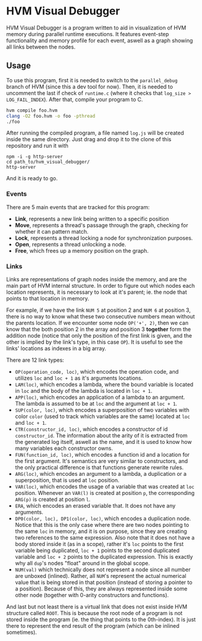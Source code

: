 # HVM Visual Debugger

HVM Visual Debugger is a program written to aid in visualization of HVM memory during parallel runtime executions. It features event-step functionality and memory profile for each event, aswell as a graph showing all links between the nodes.

## Usage

To use this program, first it is needed to switch to the `parallel_debug` branch of HVM (since this a dev tool for now). Then, it is needed to uncomment the last if check of `runtime.c` (where it checks that `log_size > LOG_FAIL_INDEX`). After that, compile your program to C.
```sh
hvm compile foo.hvm
clang -O2 foo.hvm -o foo -pthread
./foo
```
After running the compiled program, a file named `log.js` will be created inside the same directory. Just drag and drop it to the clone of this repository and run it with
```
npm -i -g http-server
cd path_to/hvm_visual_debugger/
http-server
```
And it is ready to go.

### Events

There are 5 main events that are tracked for this program:
- **Link**, represents a new link being written to a specific position
- **Move**, represents a thread's passage through the graph, checking for whether it can pattern match.
- **Lock**, represents a thread locking a node for synchronization purposes.
- **Open**, represents a thread unlocking a node.
- **Free**, which frees up a memory position on the graph.

### Links

Links are representations of graph nodes inside the memory, and are the main part of HVM internal structure. In order to figure out which nodes each location represents, it is necessary to look at it's parent; ie. the node that points to that location in memory.

For example, if we have the link `NUM 5` at position 2 and `NUM 6` at position 3, there is no way to know what these two consecutive numbers mean without the parents location. If we encounter some node `OP('+', 2)`, then we can know that the both position 2 in the array and position 3 **together** form the addition node (notice that only the position of the first link is given, and the other is implied by the link's type, in this case `OP`). It is useful to see the links' locations as indexes in a big array.

There are 12 link types:
- `OP(operation_code, loc)`, which encodes the operation code, and utilizes `loc` and `loc + 1` as it's arguments locations.
- `LAM(loc)`, which encodes a lambda, where the bound variable is located in `loc` and the body of the lambda is located in `loc + 1`.
- `APP(loc)`, which encodes an application of a lambda to an argument. The lambda is assumed to be at `loc` and the argument at `loc + 1`.
- `SUP(color, loc)`, which encodes a superposition of two variables with color `color` (used to track which variables are the same) located at `loc` and `loc + 1`.
- `CTR(constructor_id, loc)`, which encodes a constructor of id `constructor_id`. The information about the arity of it is extracted from the generated log itself, aswell as the name, and it is used to know how many variables each constructor owns.
- `FUN(function_id, loc)`, which encodes a function id and a location for the first argument. It's semantics are very similar to constructors, and the only practical difference is that functions generate rewrite rules.
- `ARG(loc)`, which encodes an argument to a lambda, a duplication or a superposition, that is used at `loc` position.
- `VAR(loc)`, which encodes the usage of a variable that was created at `loc` position. Whenever an `VAR(l)` is created at position `p`, the corresponding `ARG(p)` is created at position `l`.
- `ERA`, which encodes an erased variable that. It does not have any arguments.
- `DP0(color, loc), DP1(color, loc)`, which encodes a duplication node. Notice that this is the only case where there are two nodes pointing to the same `loc` in memory, and it is on purpose, since they are creating two references to the same expression. Also note that it does not have a body stored inside it (as in a scope), rather it's `loc` points to the first variable being duplicated, `loc + 1` points to the second duplicated variable and `loc + 2` points to the duplicated expression. This is exactly why all `dup`'s nodes "float" around in the global scope.
- `NUM(val)` which technically does not represent a node since all number are unboxed (inlined). Rather, all `NUM`'s represent the actual numerical value that is being stored in that position (instead of storing a pointer to a position). Because of this, they are always represented inside some other node (together with 0-arity constructors and functions).

And last but not least there is a virtual link that does not exist inside HVM structure called `ROOT`. This is because the root node of a program is not stored inside the program (ie. the thing that points to the 0th-index). It is just there to represent the end result of the program (which can be inlined sometimes).
